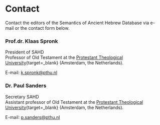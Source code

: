 # Contact

Contact the editors of the Semantics of Ancient Hebrew Database via e-mail or the contact form below.

### Prof.dr. Klaas Spronk

President of SAHD<br>
Professor of Old Testament at the 
[Protestant Theological University](https://www.pthu.nl/){target=_blank} (Amsterdam, the Netherlands).

E-mail: [k.spronk@pthu.nl](mailto:k.spronk@pthu.nl)

### Dr. Paul Sanders

Secretary SAHD<br>
Assistant professor of Old Testament at the 
[Protestant Theological University](https://www.pthu.nl/){target=_blank} (Amsterdam, the Netherlands).

E-mail: [p.sanders@pthu.nl](mailto:p.sanders@pthu.nl)